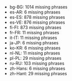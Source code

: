 - bg-BG: 1014 missing phrases
- es-AR: 6 missing phrases
- es-ES: 878 missing phrases
- es-VE: 876 missing phrases
- fi-FI: 873 missing phrases
- fr-FR: 11 missing phrases
- it-IT: 11 missing phrases
- ja-JP: 6 missing phrases
- ko-KR: 6 missing phrases
- nl-NL: 11 missing phrases
- pl-PL: 29 missing phrases
- ru-RU: 103 missing phrases
- zh-Hans: 6 missing phrases
- zh-Hant: 29 missing phrases
